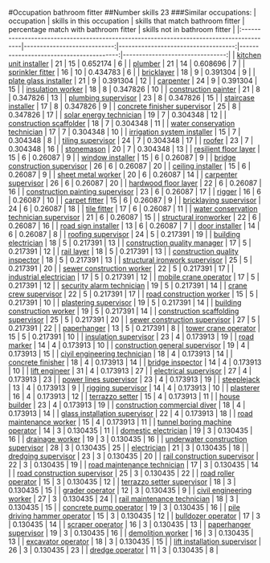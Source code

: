 #Occupation bathroom fitter
##Number skills 23
###Similar occupations:
| occupation                                                                              |   skills in this occupation |   skills that match bathroom fitter |   percentage match with bathroom fitter |   skills not in bathroom fitter |
|:----------------------------------------------------------------------------------------|----------------------------:|------------------------------------:|----------------------------------------:|--------------------------------:|
| [kitchen unit installer](kitchen_unit_installer.md)                                     |                          21 |                                  15 |                                0.652174 |                               6 |
| [plumber](plumber.md)                                                                   |                          21 |                                  14 |                                0.608696 |                               7 |
| [sprinkler fitter](sprinkler_fitter.md)                                                 |                          16 |                                  10 |                                0.434783 |                               6 |
| [bricklayer](bricklayer.md)                                                             |                          18 |                                   9 |                                0.391304 |                               9 |
| [plate glass installer](plate_glass_installer.md)                                       |                          21 |                                   9 |                                0.391304 |                              12 |
| [carpenter](carpenter.md)                                                               |                          24 |                                   9 |                                0.391304 |                              15 |
| [insulation worker](insulation_worker.md)                                               |                          18 |                                   8 |                                0.347826 |                              10 |
| [construction painter](construction_painter.md)                                         |                          21 |                                   8 |                                0.347826 |                              13 |
| [plumbing supervisor](plumbing_supervisor.md)                                           |                          23 |                                   8 |                                0.347826 |                              15 |
| [staircase installer](staircase_installer.md)                                           |                          17 |                                   8 |                                0.347826 |                               9 |
| [concrete finisher supervisor](concrete_finisher_supervisor.md)                         |                          25 |                                   8 |                                0.347826 |                              17 |
| [solar energy technician](solar_energy_technician.md)                                   |                          19 |                                   7 |                                0.304348 |                              12 |
| [construction scaffolder](construction_scaffolder.md)                                   |                          18 |                                   7 |                                0.304348 |                              11 |
| [water conservation technician](water_conservation_technician.md)                       |                          17 |                                   7 |                                0.304348 |                              10 |
| [irrigation system installer](irrigation_system_installer.md)                           |                          15 |                                   7 |                                0.304348 |                               8 |
| [tiling supervisor](tiling_supervisor.md)                                               |                          24 |                                   7 |                                0.304348 |                              17 |
| [roofer](roofer.md)                                                                     |                          23 |                                   7 |                                0.304348 |                              16 |
| [stonemason](stonemason.md)                                                             |                          20 |                                   7 |                                0.304348 |                              13 |
| [resilient floor layer](resilient_floor_layer.md)                                       |                          15 |                                   6 |                                0.26087  |                               9 |
| [window installer](window_installer.md)                                                 |                          15 |                                   6 |                                0.26087  |                               9 |
| [bridge construction supervisor](bridge_construction_supervisor.md)                     |                          26 |                                   6 |                                0.26087  |                              20 |
| [ceiling installer](ceiling_installer.md)                                               |                          15 |                                   6 |                                0.26087  |                               9 |
| [sheet metal worker](sheet_metal_worker.md)                                             |                          20 |                                   6 |                                0.26087  |                              14 |
| [carpenter supervisor](carpenter_supervisor.md)                                         |                          26 |                                   6 |                                0.26087  |                              20 |
| [hardwood floor layer](hardwood_floor_layer.md)                                         |                          22 |                                   6 |                                0.26087  |                              16 |
| [construction painting supervisor](construction_painting_supervisor.md)                 |                          23 |                                   6 |                                0.26087  |                              17 |
| [rigger](rigger.md)                                                                     |                          16 |                                   6 |                                0.26087  |                              10 |
| [carpet fitter](carpet_fitter.md)                                                       |                          15 |                                   6 |                                0.26087  |                               9 |
| [bricklaying supervisor](bricklaying_supervisor.md)                                     |                          24 |                                   6 |                                0.26087  |                              18 |
| [tile fitter](tile_fitter.md)                                                           |                          17 |                                   6 |                                0.26087  |                              11 |
| [water conservation technician supervisor](water_conservation_technician_supervisor.md) |                          21 |                                   6 |                                0.26087  |                              15 |
| [structural ironworker](structural_ironworker.md)                                       |                          22 |                                   6 |                                0.26087  |                              16 |
| [road sign installer](road_sign_installer.md)                                           |                          13 |                                   6 |                                0.26087  |                               7 |
| [door installer](door_installer.md)                                                     |                          14 |                                   6 |                                0.26087  |                               8 |
| [roofing supervisor](roofing_supervisor.md)                                             |                          24 |                                   5 |                                0.217391 |                              19 |
| [building electrician](building_electrician.md)                                         |                          18 |                                   5 |                                0.217391 |                              13 |
| [construction quality manager](construction_quality_manager.md)                         |                          17 |                                   5 |                                0.217391 |                              12 |
| [rail layer](rail_layer.md)                                                             |                          18 |                                   5 |                                0.217391 |                              13 |
| [construction quality inspector](construction_quality_inspector.md)                     |                          18 |                                   5 |                                0.217391 |                              13 |
| [structural ironwork supervisor](structural_ironwork_supervisor.md)                     |                          25 |                                   5 |                                0.217391 |                              20 |
| [sewer construction worker](sewer_construction_worker.md)                               |                          22 |                                   5 |                                0.217391 |                              17 |
| [industrial electrician](industrial_electrician.md)                                     |                          17 |                                   5 |                                0.217391 |                              12 |
| [mobile crane operator](mobile_crane_operator.md)                                       |                          17 |                                   5 |                                0.217391 |                              12 |
| [security alarm technician](security_alarm_technician.md)                               |                          19 |                                   5 |                                0.217391 |                              14 |
| [crane crew supervisor](crane_crew_supervisor.md)                                       |                          22 |                                   5 |                                0.217391 |                              17 |
| [road construction worker](road_construction_worker.md)                                 |                          15 |                                   5 |                                0.217391 |                              10 |
| [plastering supervisor](plastering_supervisor.md)                                       |                          19 |                                   5 |                                0.217391 |                              14 |
| [building construction worker](building_construction_worker.md)                         |                          19 |                                   5 |                                0.217391 |                              14 |
| [construction scaffolding supervisor](construction_scaffolding_supervisor.md)           |                          25 |                                   5 |                                0.217391 |                              20 |
| [sewer construction supervisor](sewer_construction_supervisor.md)                       |                          27 |                                   5 |                                0.217391 |                              22 |
| [paperhanger](paperhanger.md)                                                           |                          13 |                                   5 |                                0.217391 |                               8 |
| [tower crane operator](tower_crane_operator.md)                                         |                          15 |                                   5 |                                0.217391 |                              10 |
| [insulation supervisor](insulation_supervisor.md)                                       |                          23 |                                   4 |                                0.173913 |                              19 |
| [road marker](road_marker.md)                                                           |                          14 |                                   4 |                                0.173913 |                              10 |
| [construction general supervisor](construction_general_supervisor.md)                   |                          19 |                                   4 |                                0.173913 |                              15 |
| [civil engineering technician](civil_engineering_technician.md)                         |                          18 |                                   4 |                                0.173913 |                              14 |
| [concrete finisher](concrete_finisher.md)                                               |                          18 |                                   4 |                                0.173913 |                              14 |
| [bridge inspector](bridge_inspector.md)                                                 |                          14 |                                   4 |                                0.173913 |                              10 |
| [lift engineer](lift_engineer.md)                                                       |                          31 |                                   4 |                                0.173913 |                              27 |
| [electrical supervisor](electrical_supervisor.md)                                       |                          27 |                                   4 |                                0.173913 |                              23 |
| [power lines supervisor](power_lines_supervisor.md)                                     |                          23 |                                   4 |                                0.173913 |                              19 |
| [steeplejack](steeplejack.md)                                                           |                          13 |                                   4 |                                0.173913 |                               9 |
| [rigging supervisor](rigging_supervisor.md)                                             |                          14 |                                   4 |                                0.173913 |                              10 |
| [plasterer](plasterer.md)                                                               |                          16 |                                   4 |                                0.173913 |                              12 |
| [terrazzo setter](terrazzo_setter.md)                                                   |                          15 |                                   4 |                                0.173913 |                              11 |
| [house builder](house_builder.md)                                                       |                          23 |                                   4 |                                0.173913 |                              19 |
| [construction commercial diver](construction_commercial_diver.md)                       |                          18 |                                   4 |                                0.173913 |                              14 |
| [glass installation supervisor](glass_installation_supervisor.md)                       |                          22 |                                   4 |                                0.173913 |                              18 |
| [road maintenance worker](road_maintenance_worker.md)                                   |                          15 |                                   4 |                                0.173913 |                              11 |
| [tunnel boring machine operator](tunnel_boring_machine_operator.md)                     |                          14 |                                   3 |                                0.130435 |                              11 |
| [domestic electrician](domestic_electrician.md)                                         |                          19 |                                   3 |                                0.130435 |                              16 |
| [drainage worker](drainage_worker.md)                                                   |                          19 |                                   3 |                                0.130435 |                              16 |
| [underwater construction supervisor](underwater_construction_supervisor.md)             |                          28 |                                   3 |                                0.130435 |                              25 |
| [electrician](electrician.md)                                                           |                          21 |                                   3 |                                0.130435 |                              18 |
| [dredging supervisor](dredging_supervisor.md)                                           |                          23 |                                   3 |                                0.130435 |                              20 |
| [rail construction supervisor](rail_construction_supervisor.md)                         |                          22 |                                   3 |                                0.130435 |                              19 |
| [road maintenance technician](road_maintenance_technician.md)                           |                          17 |                                   3 |                                0.130435 |                              14 |
| [road construction supervisor](road_construction_supervisor.md)                         |                          25 |                                   3 |                                0.130435 |                              22 |
| [road roller operator](road_roller_operator.md)                                         |                          15 |                                   3 |                                0.130435 |                              12 |
| [terrazzo setter supervisor](terrazzo_setter_supervisor.md)                             |                          18 |                                   3 |                                0.130435 |                              15 |
| [grader operator](grader_operator.md)                                                   |                          12 |                                   3 |                                0.130435 |                               9 |
| [civil engineering worker](civil_engineering_worker.md)                                 |                          27 |                                   3 |                                0.130435 |                              24 |
| [rail maintenance technician](rail_maintenance_technician.md)                           |                          18 |                                   3 |                                0.130435 |                              15 |
| [concrete pump operator](concrete_pump_operator.md)                                     |                          19 |                                   3 |                                0.130435 |                              16 |
| [pile driving hammer operator](pile_driving_hammer_operator.md)                         |                          15 |                                   3 |                                0.130435 |                              12 |
| [bulldozer operator](bulldozer_operator.md)                                             |                          17 |                                   3 |                                0.130435 |                              14 |
| [scraper operator](scraper_operator.md)                                                 |                          16 |                                   3 |                                0.130435 |                              13 |
| [paperhanger supervisor](paperhanger_supervisor.md)                                     |                          19 |                                   3 |                                0.130435 |                              16 |
| [demolition worker](demolition_worker.md)                                               |                          16 |                                   3 |                                0.130435 |                              13 |
| [excavator operator](excavator_operator.md)                                             |                          18 |                                   3 |                                0.130435 |                              15 |
| [lift installation supervisor](lift_installation_supervisor.md)                         |                          26 |                                   3 |                                0.130435 |                              23 |
| [dredge operator](dredge_operator.md)                                                   |                          11 |                                   3 |                                0.130435 |                               8 |
